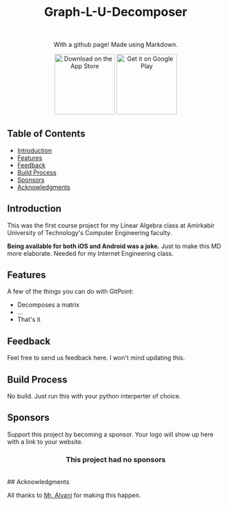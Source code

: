 <h1 align="center"> Graph-L-U-Decomposer </h1> <br>

<p align="center">
  With a github page! Made using Markdown.
</p>

<p align="center">
  <img alt="Download on the App Store" title="App Store" src="http://i.imgur.com/0n2zqHD.png" width="140">
  <img alt="Get it on Google Play" title="Google Play" src="http://i.imgur.com/mtGRPuM.png" width="140">
</p>

## Table of Contents

- [Introduction](#introduction)
- [Features](#features)
- [Feedback](#feedback)
- [Build Process](#build-process)
- [Sponsors](#sponsors-)
- [Acknowledgments](#acknowledgments)


## Introduction

This was the first course project for my Linear Algebra class at Amirkabir University of Technology's Computer Engineering faculty.

**Being available for both iOS and Android was a joke.**
Just to make this MD more elaborate. Needed for my Internet Engineering class.

## Features

A few of the things you can do with GitPoint:

* Decomposes a matrix
* ...
* That's it

## Feedback

Feel free to send us feedback here. I won't mind updating this.

## Build Process
No build. Just run this with your python interperter of choice.

## Sponsors
Support this project by becoming a sponsor. Your logo will show up here with a link to your website.
<h3 align="center"> This project had no sponsors </h3> <br>
## Acknowledgments

All thanks to [Mr. Alvani](https://www.github.com/1995parham) for making this happen.

